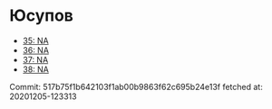 # Юсупов
- [35: NA](35.md)
- [36: NA](36.md)
- [37: NA](37.md)
- [38: NA](38.md)

Commit: 517b75f1b642103f1ab00b9863f62c695b24e13f
 fetched at: 20201205-123313
